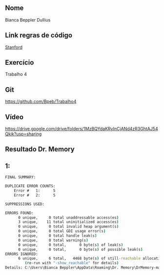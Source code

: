 
## **Nome**
Bianca Beppler Dullius

## **Link regras de código**

[Stanford](https://web.stanford.edu/class/cs106b/resources/style_guide.html) 

## **Exercício**

Trabalho 4

## **Git**

https://github.com/Bpeb/Trabalho4

## **Vídeo**

https://drive.google.com/drive/folders/1MzBQYdaKRyInCjANd4zR3GhtAJ54Qkik?usp=sharing

## **Resultado Dr. Memory**

## 1:

```cmd
FINAL SUMMARY:

DUPLICATE ERROR COUNTS:
	Error #   1:      5
	Error #   2:      5

SUPPRESSIONS USED:

ERRORS FOUND:
      0 unique,     0 total unaddressable access(es)
      3 unique,    11 total uninitialized access(es)
      0 unique,     0 total invalid heap argument(s)
      0 unique,     0 total GDI usage error(s)
      0 unique,     0 total handle leak(s)
      0 unique,     0 total warning(s)
      0 unique,     0 total,      0 byte(s) of leak(s)
      0 unique,     0 total,      0 byte(s) of possible leak(s)
ERRORS IGNORED:
      6 unique,     6 total,   4468 byte(s) of still-reachable allocation(s)
         (re-run with "-show_reachable" for details)
Details: C:\Users\Bianca Beppler\AppData\Roaming\Dr. Memory\DrMemory-main.exe.13236.000\results.txt
```